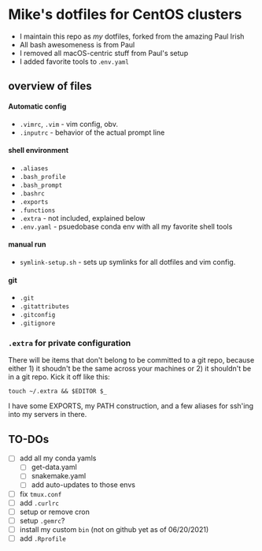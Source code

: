 # Mike's dotfiles for CentOS clusters

* I maintain this repo as *my* dotfiles, forked from the amazing Paul Irish
* All bash awesomeness is from Paul
* I removed all macOS-centric stuff from Paul's setup
* I added favorite tools to .``env.yaml``

## overview of files

####  Automatic config
* `.vimrc`, `.vim` - vim config, obv.
* `.inputrc` - behavior of the actual prompt line

#### shell environment
* `.aliases`
* `.bash_profile`
* `.bash_prompt`
* `.bashrc`
* `.exports`
* `.functions`
* `.extra` - not included, explained below
*  `.env.yaml` - psuedobase conda env with all my favorite shell tools

#### manual run
* `symlink-setup.sh`  - sets up symlinks for all dotfiles and vim config.

#### git
* `.git`
* `.gitattributes`
* `.gitconfig`
* `.gitignore`

### `.extra` for private configuration

There will be items that don't belong to be committed to a git repo, because either 1) it shoudn't be the same across your machines or 2) it shouldn't be in a git repo. Kick it off like this:

`touch ~/.extra && $EDITOR $_`

I have some EXPORTS, my PATH construction, and a few aliases for ssh'ing into my servers in there.


## TO-DOs

 - [ ] add all my conda yamls
     - [ ] get-data.yaml
     - [ ] snakemake.yaml
     - [ ] add auto-updates to those envs
 - [ ] fix `tmux.conf`
 - [ ] add `.curlrc`
 - [ ] setup or remove cron
 - [ ] setup `.gemrc`?
 - [ ] install my custom `bin` (not on github yet as of 06/20/2021) 
 - [ ] add `.Rprofile`
